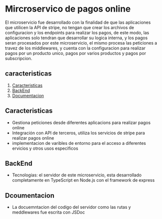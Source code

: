 # Mircroservico de pagos online
El microservicio fue desarrollado con la finalidad de que las aplicaciones que utilicen la API de stripe, no tengan que crear los archivos de configuracion y los endpoints para realizar los pagos, de este modo, las aplicaciones solo tendran que desarrollar su logica interna, y los pagos seran procesados por este microservicio, el mismo procesa las peticiones a travez de los middlewares, y cuenta con la configuracion para realizar pagos por un producto unico, pagos por varios productos y pagos por subscripcion.
## caracteristicas
1. [Caracteristicas](#caracteristicas)
2. [BackEnd](#backend)
3. [Documentacion](#documentacion)
## Caracteristicas
- Gestiona peticiones desde diferentes aplicacions para realizar pagos online
- Integración con API de terceros, utiliza los servicios de stripe para realizar pagos online
- implementacion de varibles de entorno para el acceso a diferentes ervicios y otros usos especificos
## BackEnd
- Tecnologias: el servidor de este microservicio, esta desarrollado completamente en TypeScript en Node.js con el framework de express
## Dcoumentacion
- La docuemntacion del codigo del servidor como las rutas y meddlewares fue escrita con JSDoc
